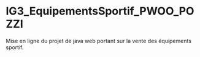 # IG3_EquipementsSportif_PWOO_POZZI
Mise en ligne du projet de java web portant sur la vente des équipements sportif.
